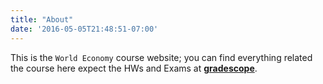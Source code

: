 ```yaml
---
title: "About"
date: '2016-05-05T21:48:51-07:00'
---
```


This is the `World Economy` course website; you can find everything related the course here expect the HWs and Exams at [**gradescope**](https://www.gradescope.com/courses/531719). 

